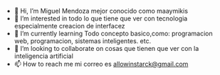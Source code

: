 - 👋 Hi, I’m Miguel Mendoza mejor conocido como maaymikis
- 👀 I’m interested in todo lo que tiene que ver con tecnologia especialmente creacion de interfacez
- 🌱 I’m currently learning Todo concepto basico,como: programacion web, programacion, sistemas inteligentes. etc.
- 💞️ I’m looking to collaborate on cosas que tienen que ver con la inteligencia artificial
- 📫 How to reach me mi correo es allowinstarck@gmail.com

<!---
maaymikis/maaymikis is a ✨ special ✨ repository because its `README.md` (this file) appears on your GitHub profile.
You can click the Preview link to take a look at your changes.
--->

